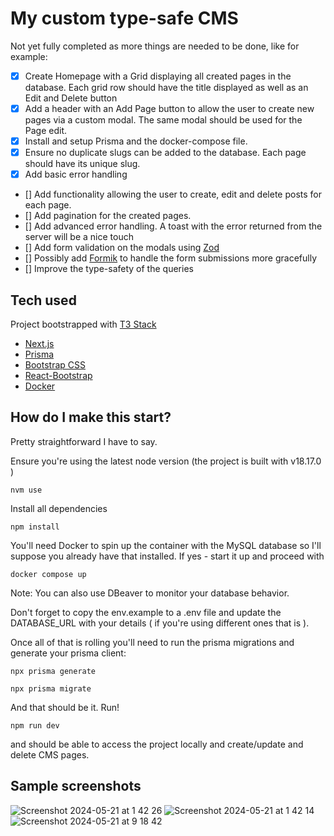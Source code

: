# My custom type-safe CMS

Not yet fully completed as more things are needed to be done, like for example:

- [x] Create Homepage with a Grid displaying all created pages in the database. Each grid row should have the title displayed as well as an Edit and Delete button
- [x] Add a header with an Add Page button to allow the user to create new pages via a custom modal. The same modal should be used for the Page edit.
- [x] Install and setup Prisma and the docker-compose file.
- [x] Ensure no duplicate slugs can be added to the database. Each page should have its unique slug.
- [x] Add basic error handling
- [] Add functionality allowing the user to create, edit and delete posts for each page.
- [] Add pagination for the created pages.
- [] Add advanced error handling. A toast with the error returned from the server will be a nice touch
- [] Add form validation on the modals using [Zod](https://zod.dev/)
- [] Possibly add [Formik](https://formik.org/) to handle the form submissions more gracefully
- [] Improve the type-safety of the queries

## Tech used

Project bootstrapped with [T3 Stack](https://create.t3.gg/)

- [Next.js](https://nextjs.org)
- [Prisma](https://prisma.io)
- [Bootstrap CSS](https://getbootstrap.com/)
- [React-Bootstrap](https://react-bootstrap.github.io/)
- [Docker](https://www.docker.com/)

## How do I make this start?

Pretty straightforward I have to say.

Ensure you're using the latest node version (the project is built with v18.17.0 )

```
nvm use
```

Install all dependencies

```
npm install
```

You'll need Docker to spin up the container with the MySQL database so I'll suppose you already have that installed. If yes - start it up and proceed with

```
docker compose up
```

Note: You can also use DBeaver to monitor your database behavior.

Don't forget to copy the env.example to a .env file and update the DATABASE_URL with your details ( if you're using different ones that is ).

Once all of that is rolling you'll need to run the prisma migrations and generate your prisma client:

```
npx prisma generate
```

```
npx prisma migrate
```

And that should be it. Run!

```
npm run dev
```

and should be able to access the project locally and create/update and delete CMS pages.

## Sample screenshots

![Screenshot 2024-05-21 at 1 42 26](https://github.com/AtanasVA/cms_project/assets/99086114/787b9532-2c04-465f-873e-ec3bd135d898)
![Screenshot 2024-05-21 at 1 42 14](https://github.com/AtanasVA/cms_project/assets/99086114/68f64800-17ab-45c8-be8c-4a913fdc720b)
![Screenshot 2024-05-21 at 9 18 42](https://github.com/AtanasVA/cms_project/assets/99086114/78def21d-9abb-4890-a079-e5f83a920fff)

